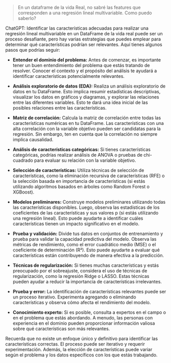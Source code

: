> En un dataframe de la vida Real, no sabré las features que corresponden a una regresión lineal multivariable. Como puedo saberlo?

ChatGPT:
Identificar las características adecuadas para realizar una regresión lineal multivariable en un DataFrame de la vida real puede ser un proceso desafiante, pero hay varias estrategias que puedes emplear para determinar qué características podrían ser relevantes. Aquí tienes algunos pasos que podrías seguir:

- **Entender el dominio del problema:** Antes de comenzar, es importante tener un buen entendimiento del problema que estás tratando de resolver. Conocer el contexto y el propósito del análisis te ayudará a identificar características potencialmente relevantes.

- **Análisis exploratorio de datos (EDA):** Realiza un análisis exploratorio de datos en tu DataFrame. Esto implica resumir estadísticas descriptivas, visualizar los datos en gráficos y diagramas, y explorar las relaciones entre las diferentes variables. Esto te dará una idea inicial de las posibles relaciones entre las características.

- **Matriz de correlación:** Calcula la matriz de correlación entre todas las características numéricas en tu DataFrame. Las características con una alta correlación con la variable objetivo pueden ser candidatas para la regresión. Sin embargo, ten en cuenta que la correlación no siempre implica causalidad.

- **Análisis de características categóricas:** Si tienes características categóricas, podrías realizar análisis de ANOVA o pruebas de chi-cuadrado para evaluar su relación con la variable objetivo.

- **Selección de características:** Utiliza técnicas de selección de características, como la eliminación recursiva de características (RFE) o la selección basada en importancia de características (si estás utilizando algoritmos basados en árboles como Random Forest o XGBoost).

- **Modelos preliminares:** Construye modelos preliminares utilizando todas las características disponibles. Luego, observa las estadísticas de los coeficientes de las características y sus valores p (si estás utilizando una regresión lineal). Esto puede ayudarte a identificar cuáles características tienen un impacto significativo en el modelo.

- **Prueba y validación:** Divide tus datos en conjuntos de entrenamiento y prueba para validar la capacidad predictiva del modelo. Observa las métricas de rendimiento, como el error cuadrático medio (MSE) o el coeficiente de determinación (R²). Esto puede ayudarte a evaluar qué características están contribuyendo de manera efectiva a la predicción.

- **Técnicas de regularización:** Si tienes muchas características y estás preocupado por el sobreajuste, considera el uso de técnicas de regularización, como la regresión Ridge o LASSO. Estas técnicas pueden ayudar a reducir la importancia de características irrelevantes.

- **Prueba y error:** La identificación de características relevantes puede ser un proceso iterativo. Experimenta agregando o eliminando características y observa cómo afecta el rendimiento del modelo.

- **Conocimiento experto:** Si es posible, consulta a expertos en el campo o en el problema que estás abordando. A menudo, las personas con experiencia en el dominio pueden proporcionar información valiosa sobre qué características son más relevantes.

Recuerda que no existe un enfoque único y definitivo para identificar las características correctas. El proceso puede ser iterativo y requerir experimentación. Además, la elección de características puede variar según el problema y los datos específicos con los que estás trabajando.